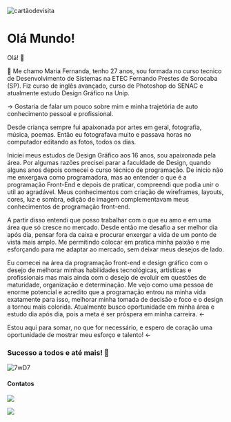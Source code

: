 ![cartãodevisita](https://user-images.githubusercontent.com/76748367/119769669-398cdb80-be91-11eb-9993-85127ac5b179.png)

# Olá Mundo!

Olá! 🌷

🍄  Me chamo Maria Fernanda, tenho 27 anos, sou formada no curso tecnico de Desenvolvimento de Sistemas na ETEC Fernando Prestes de Sorocaba (SP). Fiz curso de inglês avançado, curso de Photoshop do SENAC e atualmente estudo Design Gráfico na Unip.

 →  Gostaria de falar um pouco sobre mim e minha trajetória de auto conhecimento pessoal e profissional.

Desde criança sempre fui apaixonada por artes em geral, fotografia, música, poemas. Então eu fotografava muito e passava horas no computador editando as fotos, todos os dias.

Iniciei meus estudos de Design Gráfico aos 16 anos, sou apaixonada pela área. Por algumas razões precisei parar a faculdade de Design, quando alguns anos depois comecei o curso técnico de programação.
De inicio não me enxergava como programadora, mas ao entender o que é a programação Front-End e depois de praticar, compreendi que podia unir o util ao agradável. Meus conhecimentos com criação de wireframes, layouts, cores, luz e sombra, edição de imagem complementavam meus conhecimentos de programação front-end. 

A partir disso entendi que posso trabalhar com o que eu amo e em uma área que só cresce no mercado.
Desde então me desafio a ser melhor dia após dia, pensar fora da caixa e procurar enxergar a vida de um ponto de vista mais amplo. Me permitindo colocar em pratica minha paixão e me esforçando para me adaptar ao mercado, sem deixar meus desejos de lado. 

Eu comecei na área da programação front-end e design gráfico com o desejo de melhorar minhas habilidades tecnológicas, artisticas e profissionais mas mais ainda com o desejo de evoluir em questões de maturidade, organização e determinação.
Me vejo como uma pessoa de enorme potencial e acredito que a programação entrou na minha vida exatamente para isso, melhorar minha tomada de decisão e foco e o design a tornou mais colorida. 
Atualmente busco oportunidade em minha área e estudo dia após dia, pois a meta é ser próspera em minha carreira. ←

Estou aqui para somar, no que for necessário, e espero de coração uma oportunidade de mostrar meu esforço e talento! ←

### Sucesso a todos e até mais! 🤍
 

![7wD7](https://user-images.githubusercontent.com/76748367/119770337-6db4cc00-be92-11eb-8e35-e62aa5a361d0.gif)

#### Contatos

[<img src="https://img.shields.io/badge/linkedin-%230077B5.svg?&style=for-the-badge&logo=linkedin&logoColor=white" />](https://www.linkedin.com/in/maria-fernanda-cruz-bueno/) 

[<img src = "https://img.shields.io/badge/instagram-%23E4405F.svg?&style=for-the-badge&logo=instagram&logoColor=white">](https://www.instagram.com/_cruzbueno_/)
